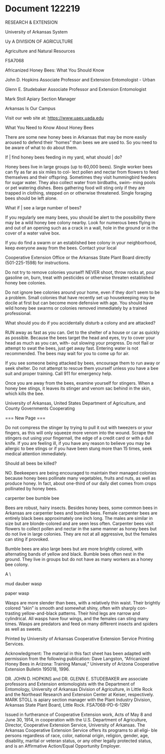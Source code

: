 # Document 122219

RESEARCH & EXTENSION

University of Arkansas System

Uy A DIVISION OF AGRICULTURE

Agriculture and Natural Resources

FSA7068

Africanized Honey Bees:
What You Should Know

John D. Hopkins
Associate Professor
and Extension
Entomologist - Urban

Glenn E. Studebaker
Associate Professor and
Extension Entomologist

Mark Stoll
Apiary Section Manager

Arkansas Is
Our Campus

Visit our web site at:
https://www.uaex.uada.edu

What You Need to Know
About Honey Bees

There are some new honey bees in
Arkansas that may be more easily
aroused to defend their “homes” than
bees we are used to. So you need to be
aware of what to do about them.

If | find honey bees feeding in my
yard, what should | do?

Honey bees live in large groups
(up to 60,000 bees). Single worker
bees can fly as far as six miles to col-
lect pollen and nectar from flowers to
feed themselves and their offspring.
Sometimes they visit hummingbird
feeders for sugar water. They also
collect water from birdbaths, swim-
ming pools or pet watering dishes.
Bees gathering food will sting only if
they are trapped in clothing, stepped
on or otherwise threatened. Single
foraging bees should be left alone.

What if | see a large number
of bees?

If you regularly see many bees,
you should be alert to the possibility
there may be a wild honey bee colony
nearby. Look for numerous bees flying
in and out of an opening such as a
crack in a wall, hole in the ground or
in the cover of a water valve box.

If you do find a swarm or an
established bee colony in your
neighborhood, keep everyone away
from the bees. Contact your local

Cooperative Extension Office or the
Arkansas State Plant Board directly
(501-225-1598) for instructions.

Do not try to remove colonies
yourself! NEVER shoot, throw rocks
at, pour gasoline on, burn, treat with
pesticides or otherwise threaten
established honey bee colonies.

Do not ignore bee colonies around
your home, even if they don’t seem to
be a problem. Small colonies that
have recently set up housekeeping
may be docile at first but can become
more defensive with age. You should
have wild honey bee swarms or
colonies removed immediately by a
trained professional.

What should you do if you
accidentally disturb a colony and
are attacked?

RUN away as fast as you can. Get
to the shelter of a house or car as
quickly as possible. Because the bees
target the head and eyes, try to cover
your head as much as you can, with-
out slowing your progress. Do not
flail or attempt to swat the bees, just
get away fast. Entering water is not
recommended. The bees may wait for
you to come up for air.

If you see someone being attacked
by bees, encourage them to run away
or seek shelter. Do not attempt to
rescue them yourself unless you have
a bee suit and proper training. Call
911 for emergency help.

Once you are away from the bees,
examine yourself for stingers. When a
honey bee stings, it leaves its stinger
and venom sac behind in the skin,
which kills the bee.

University of Arkansas, United States Department of Agriculture, and County Governments Cooperating

=== New Page ===

Do not compress the stinger by trying to pull it
out with tweezers or your fingers, as this will only
squeeze more venom into the wound. Scrape the
stingers out using your fingernail, the edge of a credit
card or with a dull knife. If you are feeling ill, if you
have any reason to believe you may be allergic to bee
stings or if you have been stung more than 15 times,
seek medical attention immediately.

Should all bees be killed?

NO. Beekeepers are being encouraged to maintain
their managed colonies because honey bees pollinate
many vegetables, fruits and nuts, as well as produce
honey. In fact, about one-third of our daily diet comes
from crops pollinated by honey bees.

carpenter bee bumble bee

Bees are robust, hairy insects. Besides honey
bees, some common bees in Arkansas are carpenter
bees and bumble bees. Female carpenter bees are
entirely black bees approximately one inch long. The
males are similar in size but are blonde-colored and
are seen less often. Carpenter bees visit flowers to
collect pollen and nectar in the same manner as
honey bees but do not live in large colonies. They
are not at all aggressive, but the females can sting
if provoked.

Bumble bees are also large bees but are more
brightly colored, with alternating bands of yellow and
black. Bumble bees often nest in the ground. They
live in groups but do not have as many workers as a
honey bee colony.

A \\

mud dauber wasp

paper wasp

Wasps are more slender than bees, with a
relatively thin waist. Their brightly colored “skin” is
smooth and somewhat shiny, often with sharply con-
trasting yellow-and-black patterns. Their hind legs
are narrow and cylindrical. All wasps have four
wings, and the females can sting many times. Wasps
are predators and feed on many different insects and
spiders as well as sweets.

Printed by University of Arkansas Cooperative Extension Service Printing Services.

Acknowledgment: The material in this fact sheet has been adapted with permission from the following
publication: Dave Langston, “Africanized Honey Bees in Arizona: Training Manual,” University of Arizona
Cooperative Extension Bulletin 195018, 1996.

DR. JOHN D. HOPKINS and DR. GLENN E. STUDEBAKER are
associate professors and Extension entomologists with the Department
of Entomology, University of Arkansas Division of Agriculture, in Little
Rock and the Northeast Research and Extension Center at Keiser,
respectively. MARK STOLL is apiary section manager with the Plant
Industry Division, Arkansas State Plant Board, Little Rock.
FSA7068-PD-6-12RV

Issued in furtherance of Cooperative Extension work, Acts of May 8 and
June 30, 1914, in cooperation with the U.S. Department of Agriculture,
Director, Cooperative Extension Service, University of Arkansas. The
Arkansas Cooperative Extension Service offers its programs to all eligi-
ble persons regardless of race, color, national origin, religion, gender, age,
disability, marital or veteran status, or any other legally protected status,
and is an Affirmative Action/Equal Opportunity Employer.